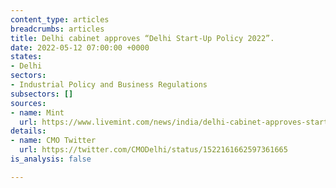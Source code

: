 ```yaml
---
content_type: articles
breadcrumbs: articles
title: Delhi cabinet approves “Delhi Start-Up Policy 2022”.
date: 2022-05-12 07:00:00 +0000
states:
- Delhi
sectors:
- Industrial Policy and Business Regulations
subsectors: []
sources:
- name: Mint
  url: https://www.livemint.com/news/india/delhi-cabinet-approves-startup-policy-to-provide-financial-help-to-entrepreneurs-11651749141360.html
details:
- name: CMO Twitter
  url: https://twitter.com/CMODelhi/status/1522161662597361665
is_analysis: false

---
```

